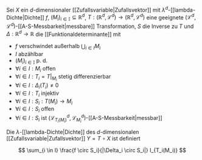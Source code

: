 Sei $X$ ein $d$-dimensionaler [[Zufallsvariable|Zufallsvektor]] mit $\lambda^d$-[[lambda-Dichte|Dichte]] $f$, $(M_i)_{i \in \mathbb{I}} \subseteq \mathbb{R}^d$, $T : (\mathbb{R}^d, \mathcal{L}^d) \to (\mathbb{R}^d, \mathcal{L}^d)$  eine geeignete $(\mathcal{L}^d, \mathcal{L}^d)$-[[A-S-Messbarkeit|messbare]] Transformation, $S$ die Inverse zu $T$ und $\Delta : \mathbb{R}^d \to \mathbb{R}$ die [[Funktionaldeterminante]]  mit
- $f$ verschwindet außerhalb $\bigcup_{i \in I} M_i$
- $I$ abzählbar
- $(M_i)_{i \in \mathbb{I}}$ p. d.
- $\forall i \in I : M_i$ offen
- $\forall i \in I : T_i = T|_{M_i}$ stetig differenzierbar
- $\forall i \in I : \Delta_i(T_i) \ne 0$
- $\forall i \in I : T_i$ injektiv
- $\forall i \in I : S_i : T(M_i) \to M_i$
- $\forall i \in I : S_i$ offen
- $\forall i \in I : S_i$ ist $(\mathcal{L}_{T_i(M_i)}^d, \mathcal{L}_{M_i}^d)$-[[A-S-Messbarkeit|messbar]]

Die $\lambda$-[[lambda-Dichte|Dichte]] des $d$-dimensionalen [[Zufallsvariable|Zufallsvektor]] $Y = T \circ X$ ist definiert

$$
	\sum_{i \in I} \frac{f \circ S_i}{|\Delta_i \circ S_i|} I_{T_i(M_i)}
$$